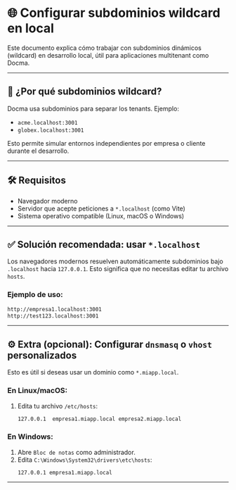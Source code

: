 # 🌐 Configurar subdominios wildcard en local

Este documento explica cómo trabajar con subdominios dinámicos (wildcard) en desarrollo local, útil para aplicaciones multitenant como Docma.

---

## 🧠 ¿Por qué subdominios wildcard?

Docma usa subdominios para separar los tenants. Ejemplo:
- `acme.localhost:3001`
- `globex.localhost:3001`

Esto permite simular entornos independientes por empresa o cliente durante el desarrollo.

---

## 🛠️ Requisitos

- Navegador moderno
- Servidor que acepte peticiones a `*.localhost` (como Vite)
- Sistema operativo compatible (Linux, macOS o Windows)

---

## ✅ Solución recomendada: usar `*.localhost`

Los navegadores modernos resuelven automáticamente subdominios bajo `.localhost` hacia `127.0.0.1`. Esto significa que no necesitas editar tu archivo `hosts`.

### Ejemplo de uso:

```bash
http://empresa1.localhost:3001
http://test123.localhost:3001
```

---

## ⚙️ Extra (opcional): Configurar `dnsmasq` o `vhost` personalizados

Esto es útil si deseas usar un dominio como `*.miapp.local`.

### En Linux/macOS:

1. Edita tu archivo `/etc/hosts`:
   ```bash
   127.0.0.1  empresa1.miapp.local empresa2.miapp.local
   ```

### En Windows:

1. Abre `Bloc de notas` como administrador.
2. Edita `C:\Windows\System32\drivers\etc\hosts`:
   ```plaintext
   127.0.0.1 empresa1.miapp.local
   ```

---
